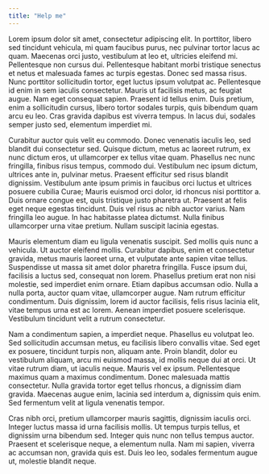 ```yaml
---
title: "Help me"
---
```


Lorem ipsum dolor sit amet, consectetur adipiscing elit. In porttitor, libero sed tincidunt vehicula, mi quam faucibus purus, nec pulvinar tortor lacus ac quam. Maecenas orci justo, vestibulum at leo et, ultricies eleifend mi. Pellentesque non cursus dui. Pellentesque habitant morbi tristique senectus et netus et malesuada fames ac turpis egestas. Donec sed massa risus. Nunc porttitor sollicitudin tortor, eget luctus ipsum volutpat ac. Pellentesque id enim in sem iaculis consectetur. Mauris ut facilisis metus, ac feugiat augue. Nam eget consequat sapien. Praesent id tellus enim. Duis pretium, enim a sollicitudin cursus, libero tortor sodales turpis, quis bibendum quam arcu eu leo. Cras gravida dapibus est viverra tempus. In lacus dui, sodales semper justo sed, elementum imperdiet mi.

Curabitur auctor quis velit eu commodo. Donec venenatis iaculis leo, sed blandit dui consectetur sed. Quisque dictum, metus ac laoreet rutrum, ex nunc dictum eros, ut ullamcorper ex tellus vitae quam. Phasellus nec nunc fringilla, finibus risus tempus, commodo dui. Vestibulum nec ipsum dictum, ultrices ante in, pulvinar metus. Praesent efficitur sed risus blandit dignissim. Vestibulum ante ipsum primis in faucibus orci luctus et ultrices posuere cubilia Curae; Mauris euismod orci dolor, id rhoncus nisi porttitor a. Duis ornare congue est, quis tristique justo pharetra ut. Praesent at felis eget neque egestas tincidunt. Duis vel risus ac nibh auctor varius. Nam fringilla leo augue. In hac habitasse platea dictumst. Nulla finibus ullamcorper urna vitae pretium. Nullam suscipit lacinia egestas.

Mauris elementum diam eu ligula venenatis suscipit. Sed mollis quis nunc a vehicula. Ut auctor eleifend mollis. Curabitur dapibus, enim et consectetur gravida, metus mauris laoreet urna, et vulputate ante sapien vitae tellus. Suspendisse ut massa sit amet dolor pharetra fringilla. Fusce ipsum dui, facilisis a luctus sed, consequat non lorem. Phasellus pretium erat non nisi molestie, sed imperdiet enim ornare. Etiam dapibus accumsan odio. Nulla a nulla porta, auctor quam vitae, ullamcorper augue. Nam rutrum efficitur condimentum. Duis dignissim, lorem id auctor facilisis, felis risus lacinia elit, vitae tempus urna est ac lorem. Aenean imperdiet posuere scelerisque. Vestibulum tincidunt velit a rutrum consectetur.

Nam a condimentum sapien, a imperdiet neque. Phasellus eu volutpat leo. Sed sollicitudin accumsan metus, eu facilisis libero convallis vitae. Sed eget ex posuere, tincidunt turpis non, aliquam ante. Proin blandit, dolor eu vestibulum aliquam, arcu mi euismod massa, id mollis neque dui at orci. Ut vitae rutrum diam, ut iaculis neque. Mauris vel ex ipsum. Pellentesque maximus quam a maximus condimentum. Donec malesuada mattis consectetur. Nulla gravida tortor eget tellus rhoncus, a dignissim diam gravida. Maecenas augue enim, lacinia sed interdum a, dignissim quis enim. Sed fermentum velit at ligula venenatis tempor.

Cras nibh orci, pretium ullamcorper mauris sagittis, dignissim iaculis orci. Integer luctus massa id urna facilisis mollis. Ut tempus turpis tellus, et dignissim urna bibendum sed. Integer quis nunc non tellus tempus auctor. Praesent et scelerisque neque, a elementum nulla. Nam mi sapien, viverra ac accumsan non, gravida quis est. Duis leo leo, sodales fermentum augue ut, molestie blandit neque.